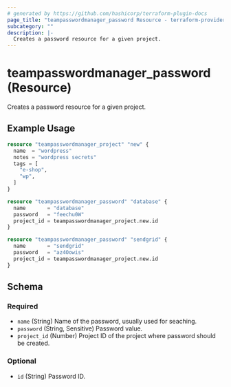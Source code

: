 ```yaml
---
# generated by https://github.com/hashicorp/terraform-plugin-docs
page_title: "teampasswordmanager_password Resource - terraform-provider-teampasswordmanager"
subcategory: ""
description: |-
  Creates a password resource for a given project.
---
```


# teampasswordmanager_password (Resource)

Creates a password resource for a given project.

## Example Usage

```terraform
resource "teampasswordmanager_project" "new" {
  name  = "wordpress"
  notes = "wordpress secrets"
  tags = [
    "e-shop",
    "wp",
  ]
}

resource "teampasswordmanager_password" "database" {
  name       = "database"
  password   = "feechu0W"
  project_id = teampasswordmanager_project.new.id
}

resource "teampasswordmanager_password" "sendgrid" {
  name       = "sendgrid"
  password   = "az4Oowis"
  project_id = teampasswordmanager_project.new.id
}
```

<!-- schema generated by tfplugindocs -->
## Schema

### Required

- `name` (String) Name of the password, usually used for seaching.
- `password` (String, Sensitive) Password value.
- `project_id` (Number) Project ID of the project where password should be created.

### Optional

- `id` (String) Password ID.


